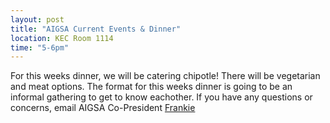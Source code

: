 ```yaml
---
layout: post
title: "AIGSA Current Events & Dinner"
location: KEC Room 1114
time: "5-6pm"
---
```


For this weeks dinner, we will be catering chipotle! There will be vegetarian and meat options. The format for this weeks dinner is going to be an informal gathering to get to know eachother. If you have any questions or concerns, email AIGSA Co-President [Frankie](mailto:hodgesf@oregonstate.edu)
